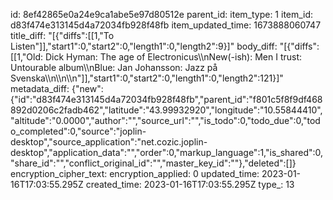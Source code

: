id: 8ef42865e0a24e9ca1abe5e97d80512e
parent_id: 
item_type: 1
item_id: d83f474e313145d4a72034fb928f48fb
item_updated_time: 1673888060747
title_diff: "[{\"diffs\":[[1,\"To Listen\"]],\"start1\":0,\"start2\":0,\"length1\":0,\"length2\":9}]"
body_diff: "[{\"diffs\":[[1,\"Old: Dick Hyman: The age of Electronicus\\\nNew(-ish): Men I trust: Untourable album\\\nBlue: Jan Johansson: Jazz på Svenska\\\n\\\n\\\n\"]],\"start1\":0,\"start2\":0,\"length1\":0,\"length2\":121}]"
metadata_diff: {"new":{"id":"d83f474e313145d4a72034fb928f48fb","parent_id":"f801c5f8f9df468892d0206c2fadb462","latitude":"43.99932920","longitude":"10.55844410","altitude":"0.0000","author":"","source_url":"","is_todo":0,"todo_due":0,"todo_completed":0,"source":"joplin-desktop","source_application":"net.cozic.joplin-desktop","application_data":"","order":0,"markup_language":1,"is_shared":0,"share_id":"","conflict_original_id":"","master_key_id":""},"deleted":[]}
encryption_cipher_text: 
encryption_applied: 0
updated_time: 2023-01-16T17:03:55.295Z
created_time: 2023-01-16T17:03:55.295Z
type_: 13